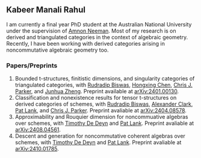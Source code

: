 ## Kabeer Manali Rahul


I am currently a final year PhD student at the Australian National University under the supervision of [Amnon Neeman](https://maths.anu.edu.au/people/amnon-neeman). Most of my research is on derived and triangulated categories in the context of algebraic geometry. Recently, I have been working with derived categories arising in noncommutative algebraic geometry too.


### Papers/Preprints
1. Bounded t-structures, finitistic dimensions, and singularity categories of triangulated categories, with [Rudradip Biswas](https://sites.google.com/view/rudradip-biswas/home), [Hongxing Chen](https://math.cnu.edu.cn/FACULTY/qtjs2/szmjs/C/038c83671eff4baea4d6c9f48e3ece22.htm), [Chris J. Parker](https://www.math.uni-bielefeld.de/birep/person.php?name=Chris+Parker), and [Junhua Zheng](https://www.iaz.uni-stuttgart.de/en/institute/team/Zheng-00002/). Preprint available at [arXiv:2401.00130](https://arxiv.org/abs/2401.00130).
2. Classification and nonexistence results for tensor t-structures on derived categories of schemes, with [Rudradip Biswas](https://sites.google.com/view/rudradip-biswas/home), [Alexander Clark](https://sites.google.com/site/alexanderpclarkmath/), [Pat Lank](https://patlank.com/), and [Chris J. Parker](https://www.math.uni-bielefeld.de/birep/person.php?name=Chris+Parker). Preprint avaliable at [arXiv:2404.08578](https://arxiv.org/abs/2404.08578).
3. Approximability and Rouquier dimension for noncommuative algebras over schemes, with [Timothy De Deyn](https://tdedeyn.github.io/) and [Pat Lank](https://patlank.com/). Preprint avaliable at [arXiv:2408.04561](https://arxiv.org/abs/2408.04561).
4. Descent and generation for noncommutative coherent algebras over schemes, with [Timothy De Deyn](https://tdedeyn.github.io/) and [Pat Lank](https://patlank.com/). Preprint avaliable at [arXiv:2410.01785](https://arxiv.org/abs/2410.01785).
